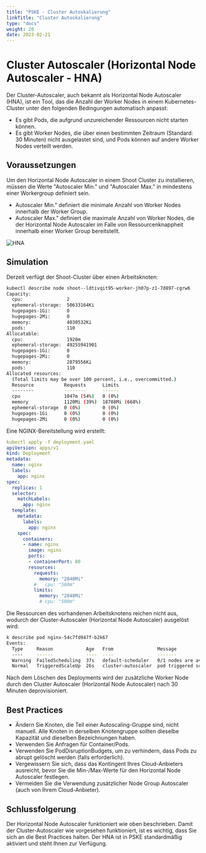 ```yaml
---
title: "PSKE - Cluster Autoskalierung"
linkTitle: "Cluster Autoskalierung"
type: "docs"
weight: 20
date: 2023-02-21
---
```


# Cluster Autoscaler (Horizontal Node Autoscaler - HNA)

Der Cluster-Autoscaler, auch bekannt als Horizontal Node Autoscaler (HNA), ist ein Tool, das die Anzahl der Worker Nodes in einem Kubernetes-Cluster unter den folgenden Bedingungen automatisch anpasst:

- Es gibt Pods, die aufgrund unzureichender Ressourcen nicht starten können.
- Es gibt Worker Nodes, die über einen bestimmten Zeitraum (Standard: 30 Minuten) nicht ausgelastet sind, und Pods können auf andere Worker Nodes verteilt werden.

## Voraussetzungen

Um den Horizontal Node Autoscaler in einem Shoot Cluster zu installieren, müssen die Werte "Autoscaler Min." und "Autoscaler Max." in mindestens einer Workergroup definiert sein.

- Autoscaler Min." definiert die minimale Anzahl von Worker Nodes innerhalb der Worker Group.
- Autoscaler Max." definiert die maximale Anzahl von Worker Nodes, die der Horizontal Node Autoscaler im Falle von Ressourcenknappheit innerhalb einer Worker Group bereitstellt.

![HNA](/images/content/02-pske/30-clusterconfiguration/hna.png)

## Simulation

Derzeit verfügt der Shoot-Cluster über einen Arbeitsknoten:

```bash
kubectl describe node shoot--ldtivqit95-worker-jh07p-z1-7d897-cgrw6
Capacity:
  cpu:                2
  ephemeral-storage:  50633164Ki
  hugepages-1Gi:      0
  hugepages-2Mi:      0
  memory:             4030532Ki
  pods:               110
Allocatable:
  cpu:                1920m
  ephemeral-storage:  49255941901
  hugepages-1Gi:      0
  hugepages-2Mi:      0
  memory:             2879556Ki
  pods:               110
Allocated resources:
  (Total limits may be over 100 percent, i.e., overcommitted.)
  Resource           Requests      Limits
  --------           --------      ------
  cpu                1047m (54%)   0 (0%)
  memory             1120Mi (39%)  18788Mi (668%)
  ephemeral-storage  0 (0%)        0 (0%)
  hugepages-1Gi      0 (0%)        0 (0%)
  hugepages-2Mi      0 (0%)        0 (0%)
```

Eine NGINX-Bereitstellung wird erstellt:

```yaml
kubectl apply -f deployment.yaml
apiVersion: apps/v1
kind: Deployment
metadata:
  name: nginx
  labels:
    app: nginx
spec:
  replicas: 1
  selector:
    matchLabels:
      app: nginx
  template:
    metadata:
      labels:
        app: nginx
    spec:
      containers:
      - name: nginx
        image: nginx
        ports:
        - containerPort: 80
        resources:
          requests:
            memory: "2048Mi"
          #   cpu: "500m"
          limits:
            memory: "2048Mi"
            # cpu: "500m"
```

Die Ressourcen des vorhandenen Arbeitsknotens reichen nicht aus, wodurch der Cluster-Autoscaler (Horizontal Node Autoscaler) ausgelöst wird:

```bash
k describe pod nginx-54c7fd947f-b2k67
Events:
  Type     Reason            Age   From                Message
  ----     ------            ----  ----                -------
  Warning  FailedScheduling  37s   default-scheduler   0/1 nodes are available: 1 Insufficient memory. preemption: 0/1 nodes are available: 1 No preemption victims found for incoming pod.
  Normal   TriggeredScaleUp  26s   cluster-autoscaler  pod triggered scale-up: [{shoot--ldtivqit95-worker-jh07p-z1 1->2 (max: 3)}]
```

Nach dem Löschen des Deployments wird der zusätzliche Worker Node durch den Cluster Autoscaler (Horizontal Node Autoscaler) nach 30 Minuten deprovisioniert.

## Best Practices

- Ändern Sie Knoten, die Teil einer Autoscaling-Gruppe sind, nicht manuell. Alle Knoten in derselben Knotengruppe sollten dieselbe Kapazität und dieselben Bezeichnungen haben.
- Verwenden Sie Anfragen für Container/Pods.
- Verwenden Sie PodDisruptionBudgets, um zu verhindern, dass Pods zu abrupt gelöscht werden (falls erforderlich).
- Vergewissern Sie sich, dass das Kontingent Ihres Cloud-Anbieters ausreicht, bevor Sie die Min-/Max-Werte für den Horizontal Node Autoscaler festlegen.
- Vermeiden Sie die Verwendung zusätzlicher Node Group Autoscaler (auch von Ihrem Cloud-Anbieter).

## Schlussfolgerung

Der Horizontal Node Autoscaler funktioniert wie oben beschrieben. Damit der Cluster-Autoscaler wie vorgesehen funktioniert, ist es wichtig, dass Sie sich an die Best Practices halten. Der HNA ist in PSKE standardmäßig aktiviert und steht Ihnen zur Verfügung.
